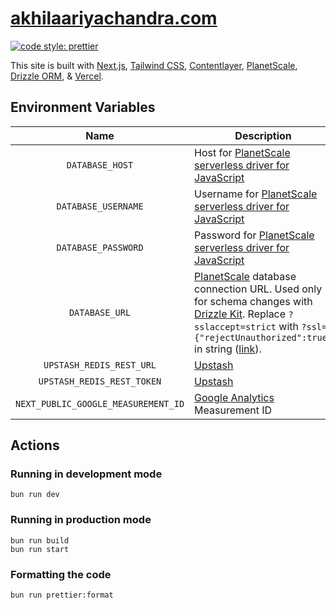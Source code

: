 # [akhilaariyachandra.com](https://akhilaariyachandra.com/)

[![code style: prettier](https://img.shields.io/badge/code_style-prettier-ff69b4.svg?style=flat-square)](https://github.com/prettier/prettier)

This site is built with [Next.js](https://nextjs.org/), [Tailwind CSS](https://tailwindcss.com/), [Contentlayer](https://www.contentlayer.dev), [PlanetScale](https://planetscale.com/), [Drizzle ORM](https://github.com/drizzle-team/drizzle-orm), & [Vercel](https://vercel.com/home).

## Environment Variables

|                Name                 | Description                                                                                                                                                                                                                                                                                                 |
| :---------------------------------: | ----------------------------------------------------------------------------------------------------------------------------------------------------------------------------------------------------------------------------------------------------------------------------------------------------------- |
|           `DATABASE_HOST`           | Host for [PlanetScale serverless driver for JavaScript](https://planetscale.com/docs/tutorials/planetscale-serverless-driver)                                                                                                                                                                               |
|         `DATABASE_USERNAME`         | Username for [PlanetScale serverless driver for JavaScript](https://planetscale.com/docs/tutorials/planetscale-serverless-driver)                                                                                                                                                                           |
|         `DATABASE_PASSWORD`         | Password for [PlanetScale serverless driver for JavaScript](https://planetscale.com/docs/tutorials/planetscale-serverless-driver)                                                                                                                                                                           |
|           `DATABASE_URL`            | [PlanetScale](https://planetscale.com/) database connection URL. Used only for schema changes with [Drizzle Kit](https://orm.drizzle.team/kit-docs/overview). Replace `?sslaccept=strict` with `?ssl={"rejectUnauthorized":true}` in string ([link](https://orm.drizzle.team/kit-docs/conf#push-and-pull)). |
|      `UPSTASH_REDIS_REST_URL`       | [Upstash](https://upstash.com/)                                                                                                                                                                                                                                                                             |
|     `UPSTASH_REDIS_REST_TOKEN`      | [Upstash](https://upstash.com/)                                                                                                                                                                                                                                                                             |
| `NEXT_PUBLIC_GOOGLE_MEASUREMENT_ID` | [Google Analytics](https://analytics.google.com/analytics) Measurement ID                                                                                                                                                                                                                                   |

## Actions

### Running in development mode

```shell
bun run dev
```

### Running in production mode

```shell
bun run build
bun run start
```

### Formatting the code

```shell
bun run prettier:format
```
